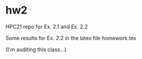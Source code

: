 # hw2
HPC21 repo for Ex. 2.1 and Ex. 2.2

Some results for Ex. 2.2 in the latex file homework.tex

(I'm auditing this class...)
